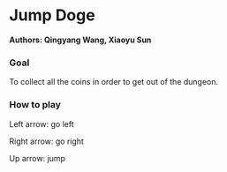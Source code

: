 # Jump Doge

**Authors: Qingyang Wang, Xiaoyu Sun**


### Goal
To collect all the coins in order to get out of the dungeon.

### How to play

Left arrow: go left

Right arrow: go right

Up arrow: jump


